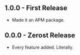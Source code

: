 ## 1.0.0 - First Release
* Made it an APM package.

## 0.0.0 - Zerost Release
* Every feature added. Literally.
